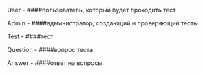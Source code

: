 
User -
####пользователь, который будет проходить тест

Admin -
####администратор, создающий и проверяющий тесты

Test -
####тест

Question -
####вопрос теста

Answer -
####ответ на вопросы
